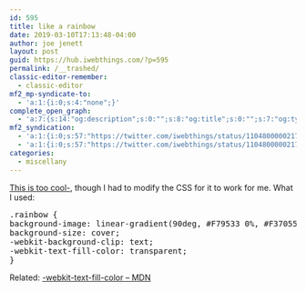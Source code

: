 ```yaml
---
id: 595
title: like a rainbow
date: 2019-03-10T17:13:48-04:00
author: joe jenett
layout: post
guid: https://hub.iwebthings.com/?p=595
permalink: /__trashed/
classic-editor-remember:
  - classic-editor
mf2_mp-syndicate-to:
  - 'a:1:{i:0;s:4:"none";}'
complete_open_graph:
  - 'a:7:{s:14:"og:description";s:0:"";s:8:"og:title";s:0:"";s:7:"og:type";s:0:"";s:12:"twitter:card";s:7:"summary";s:15:"twitter:creator";s:0:"";s:19:"twitter:description";s:0:"";s:8:"og:image";s:0:"";}'
mf2_syndication:
  - 'a:1:{i:0;s:57:"https://twitter.com/iwebthings/status/1104800000217890823";}'
  - 'a:1:{i:0;s:57:"https://twitter.com/iwebthings/status/1104800000217890823";}'
categories:
  - miscellany
---
```

[<span class="rainbow">This is too cool-</span>](https://eli.li/2019/02/25/for-those-times-you-need-a-little-rainbow), though I had to modify the CSS for it to work for me. What I used:

<pre>.rainbow {
background-image: linear-gradient(90deg, #F79533 0%, #F37055 15%, #EF4E7B 30%, #A166AB 44%, #5073B8 58%, #1098AD 72%, #07B39B 86%, #6DBA82 100%);
background-size: cover;
-webkit-background-clip: text;
-webkit-text-fill-color: transparent;
}</pre>

Related: [-webkit-text-fill-color &#8211; MDN](https://developer.mozilla.org/en-US/docs/Web/CSS/-webkit-text-fill-color "-webkit-text-fill-color - MDN")  
[](https://fed.brid.gy/)